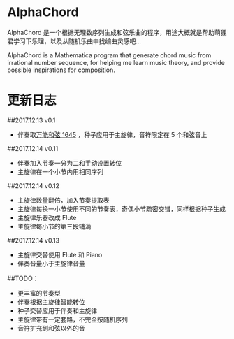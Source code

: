 AlphaChord
======

AlphaChord 是一个根据无理数序列生成和弦乐曲的程序，用途大概就是帮助萌狸君学习下乐理，以及从随机乐曲中找编曲灵感吧…

AlphaChord is a Mathematica program that generate chord music from irrational number sequence, for helping me learn music theory, and provide possible inspirations for composition.



更新日志
======

##2017.12.13 v0.1

- 伴奏取[万能和弦 1645](https://www.bilibili.com/video/av17160192/) ，种子应用于主旋律，音符限定在 5 个和弦音上

##2017.12.14 v0.11

- 伴奏加入节奏一分为二和手动设置转位
- 主旋律在一个小节内用相同序列

##2017.12.14 v0.12

- 主旋律数量翻倍，加入节奏提取表
- 主旋律每换一小节使用不同的节奏表，奇偶小节疏密交错，同样根据种子生成
- 主旋律乐器改成 Flute
- 主旋律每小节的第三段铺满

##2017.12.14 v0.13

- 主旋律交替使用 Flute 和 Piano
- 伴奏音量小于主旋律音量

##TODO：

- 更丰富的节奏型
- 伴奏根据主旋律智能转位
- 种子交替应用于伴奏和主旋律
- 主旋律带有一定套路，不完全按随机序列
- 音符扩充到和弦以外的音
